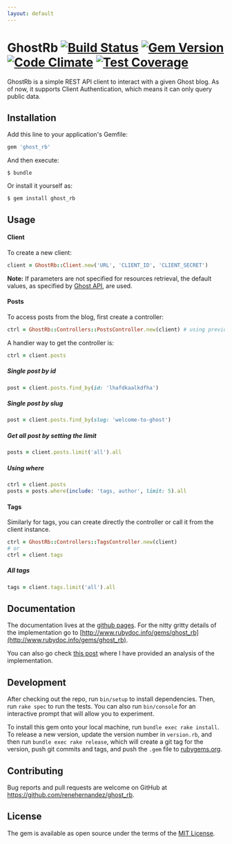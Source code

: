 ```yaml
---
layout: default
---
```

# GhostRb [![Build Status](https://travis-ci.org/renehernandez/ghost_rb.svg)](https://travis-ci.org/renehernandez/ghost_rb) [![Gem Version](https://badge.fury.io/rb/ghost_rb.svg)](https://badge.fury.io/rb/ghost_rb)[![Code Climate](https://codeclimate.com/github/renehernandez/ghost_rb/badges/gpa.svg)](https://codeclimate.com/github/renehernandez/ghost_rb) [![Test Coverage](https://codeclimate.com/github/renehernandez/ghost_rb/badges/coverage.svg)](https://codeclimate.com/github/renehernandez/ghost_rb/coverage)

GhostRb is a simple REST API client to interact with a given Ghost blog. As of now, it supports Client Authentication, which means it can only query public data.

## Installation

Add this line to your application's Gemfile:

```ruby
gem 'ghost_rb'
```

And then execute:

    $ bundle

Or install it yourself as:

    $ gem install ghost_rb

## Usage

#### Client

To create a new client:

```ruby
client = GhostRb::Client.new('URL', 'CLIENT_ID', 'CLIENT_SECRET')
```

**Note:** If parameters are not specified for resources retrieval, the default values, as specified by [Ghost API](https://api.ghost.org/), are used.

#### Posts

To access posts from the blog, first create a controller:

```ruby
ctrl = GhostRb::Controllers::PostsController.new(client) # using previous defined client var
```

A handier way to get the controller is:
```ruby
ctrl = client.posts
```

##### Single post by id

```ruby
post = client.posts.find_by(id: 'lhafdkaalkdfha')
```

##### Single post by slug

```ruby
post = client.posts.find_by(slug: 'welcome-to-ghost')
```

##### Get all post by setting the limit

```ruby
posts = client.posts.limit('all').all
```

##### Using where

```ruby
ctrl = client.posts
posts = posts.where(include: 'tags, author', limit: 5).all
```

#### Tags

Similarly for tags, you can create directly the controller or call it from the client instance.


```ruby
ctrl = GhostRb::Controllers::TagsController.new(client)
# or
ctrl = client.tags
```

##### All tags

```ruby
tags = client.tags.limit('all').all
```

## Documentation

The documentation lives at the [github pages](https://renehernandez.github.io/ghost_rb/). For the nitty gritty details of the implementation go to [http://www.rubydoc.info/gems/ghost_rb](http://www.rubydoc.info/gems/ghost_rb).

You can also go check [this post](https://bitsofknowledge.net/2017/10/02/ghost_rb-a-ghost-rest-api-client/) where I have provided an analysis of the implementation.

## Development

After checking out the repo, run `bin/setup` to install dependencies. Then, run `rake spec` to run the tests. You can also run `bin/console` for an interactive prompt that will allow you to experiment.

To install this gem onto your local machine, run `bundle exec rake install`. To release a new version, update the version number in `version.rb`, and then run `bundle exec rake release`, which will create a git tag for the version, push git commits and tags, and push the `.gem` file to [rubygems.org](https://rubygems.org).

## Contributing

Bug reports and pull requests are welcome on GitHub at https://github.com/renehernandez/ghost_rb.


## License

The gem is available as open source under the terms of the [MIT License](http://opensource.org/licenses/MIT).

